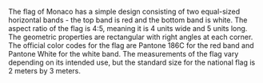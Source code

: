 The flag of Monaco has a simple design consisting of two equal-sized horizontal bands - the top band is red and the bottom band is white. The aspect ratio of the flag is 4:5, meaning it is 4 units wide and 5 units long. The geometric properties are rectangular with right angles at each corner. The official color codes for the flag are Pantone 186C for the red band and Pantone White for the white band. The measurements of the flag vary depending on its intended use, but the standard size for the national flag is 2 meters by 3 meters.